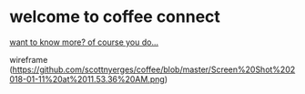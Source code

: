 # welcome to coffee connect #
[want to know more? of course you do...](https://spark.adobe.com/video/E3bDuNy0Pdthc)

wireframe
(https://github.com/scottnyerges/coffee/blob/master/Screen%20Shot%202018-01-11%20at%2011.53.36%20AM.png)

